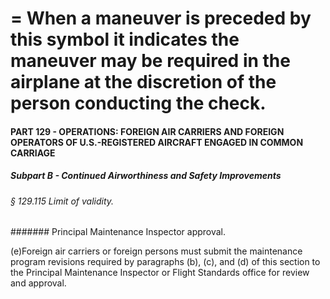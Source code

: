 
# = When a maneuver is preceded by this symbol it indicates the maneuver may be required in the airplane at the discretion of the person conducting the check.
#### PART 129 - OPERATIONS: FOREIGN AIR CARRIERS AND FOREIGN OPERATORS OF U.S.-REGISTERED AIRCRAFT ENGAGED IN COMMON CARRIAGE
##### Subpart B - Continued Airworthiness and Safety Improvements
###### § 129.115 Limit of validity.
####### Principal Maintenance Inspector approval.

(e)Foreign air carriers or foreign persons must submit the maintenance program revisions required by paragraphs (b), (c), and (d) of this section to the Principal Maintenance Inspector or Flight Standards office for review and approval.
